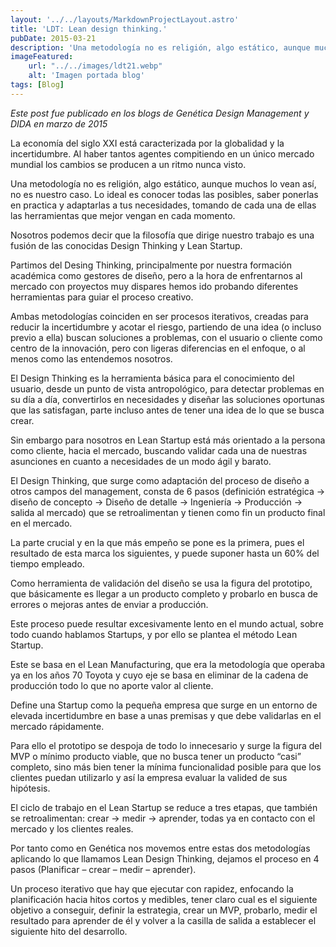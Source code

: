```yaml
---
layout: '../../layouts/MarkdownProjectLayout.astro'
title: 'LDT: Lean design thinking.'
pubDate: 2015-03-21
description: 'Una metodología no es religión, algo estático, aunque muchos lo vean así, no es nuestro caso. Lo ideal es conocer todas las posibles, saber ponerlas en practica y adaptarlas a tus necesidades, tomando de cada una de ellas las herramientas que mejor vengan en cada momento.'
imageFeatured:
    url: "../../images/ldt21.webp"
    alt: 'Imagen portada blog'
tags: [Blog]
---
```

_Este post fue publicado en los blogs de Genética Design Management y DIDA en marzo de 2015_

La economía del siglo XXI está caracterizada por la globalidad y la incertidumbre. Al haber tantos agentes compitiendo en un único mercado mundial los cambios se producen a un ritmo nunca visto.

Una metodología no es religión, algo estático, aunque muchos lo vean así, no es nuestro caso. Lo ideal es conocer todas las posibles, saber ponerlas en practica y adaptarlas a tus necesidades, tomando de cada una de ellas las herramientas que mejor vengan en cada momento.

Nosotros podemos decir que la filosofía que dirige nuestro trabajo es una fusión de las conocidas Design Thinking y Lean Startup.

Partimos del Desing Thinking, principalmente por nuestra formación académica como gestores de diseño, pero a la hora de enfrentarnos al mercado con proyectos muy dispares hemos ido probando diferentes herramientas para guiar el proceso creativo.

Ambas metodologías coinciden en ser procesos iterativos, creadas para reducir la incertidumbre y acotar el riesgo, partiendo de una idea (o incluso previo a ella) buscan soluciones a problemas, con el usuario o cliente como centro de la innovación, pero con ligeras diferencias en el enfoque, o al menos como las entendemos nosotros.

El Design Thinking es la herramienta básica para el conocimiento del usuario, desde un punto de vista antropológico, para detectar problemas en su día a día, convertirlos en necesidades y diseñar las soluciones oportunas que las satisfagan, parte incluso antes de tener una idea de lo que se busca crear.

Sin embargo para nosotros en Lean Startup está más orientado a la persona como cliente, hacia el mercado, buscando validar cada una de nuestras asunciones en cuanto a necesidades de un modo ágil y barato.

El Design Thinking, que surge como adaptación del proceso de diseño a otros campos del management, consta de 6 pasos (definición estratégica → diseño de concepto → Diseño de detalle → Ingeniería → Producción → salida al mercado) que se retroalimentan y tienen como fin un producto final en el mercado.

La parte crucial y en la que más empeño se pone es la primera, pues el resultado de esta marca los siguientes, y puede suponer hasta un 60% del tiempo empleado.

Como herramienta de validación del diseño se usa la figura del prototipo, que básicamente es llegar a un producto completo y probarlo en busca de errores o mejoras antes de enviar a producción.

Este proceso puede resultar excesivamente lento en el mundo actual, sobre todo cuando hablamos Startups, y por ello se plantea el método Lean Startup.

Este se basa en el Lean Manufacturing, que era la metodología que operaba ya en los años 70 Toyota y cuyo eje se basa en eliminar de la cadena de producción todo lo que no aporte valor al cliente.

Define una Startup como la pequeña empresa que surge en un entorno de elevada incertidumbre en base a unas premisas y que debe validarlas en el mercado rápidamente.

Para ello el prototipo se despoja de todo lo innecesario y surge la figura del MVP o mínimo producto viable, que no busca tener un producto “casi” completo, sino más bien tener la mínima funcionalidad posible para que los clientes puedan utilizarlo y así la empresa evaluar la valided de sus hipótesis.

El ciclo de trabajo en el Lean Startup se reduce a tres etapas, que también se retroalimentan: crear → medir → aprender, todas ya en contacto con el mercado y los clientes reales.

Por tanto como en Genética nos movemos entre estas dos metodologías aplicando lo que llamamos Lean Design Thinking, dejamos el proceso en 4 pasos (Planificar – crear – medir – aprender).

Un proceso iterativo que hay que ejecutar con rapidez, enfocando la planificación hacia hitos cortos y medibles, tener claro cual es el siguiente objetivo a conseguir, definir la estrategia, crear un MVP, probarlo, medir el resultado para aprender de él y volver a la casilla de salida a establecer el siguiente hito del desarrollo.


